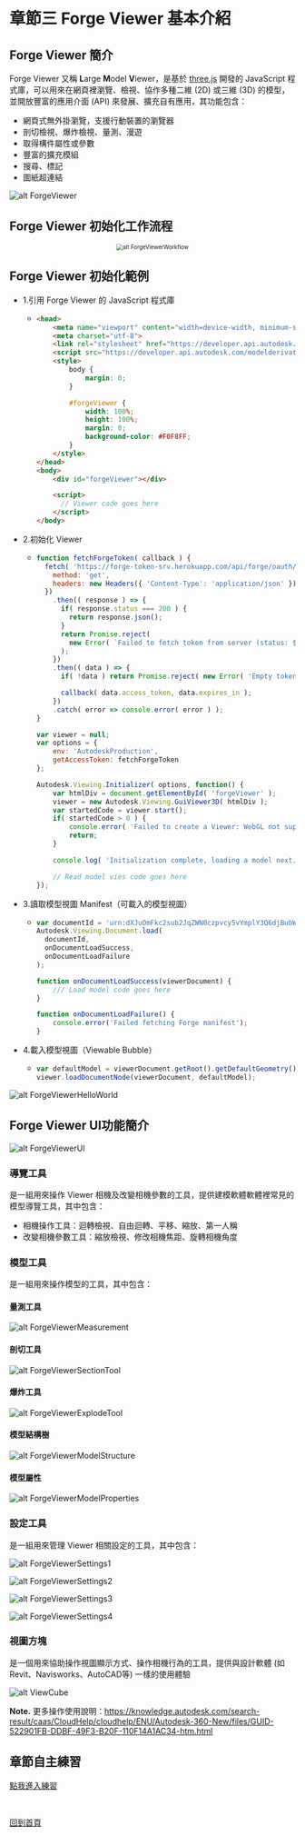 # 章節三 Forge Viewer 基本介紹

## Forge Viewer 簡介

Forge Viewer 又稱 **L**arge **M**odel **V**iewer，是基於 [three.js](https://threejs.org/) 開發的 JavaScript 程式庫，可以用來在網頁裡瀏覽、檢視、協作多種二維 (2D) 或三維 (3D) 的模型，並開放豐富的應用介面 (API) 來發展、擴充自有應用，其功能包含：

- 網頁式無外掛瀏覽，支援行動裝置的瀏覽器
- 剖切檢視、爆炸檢視、量測、漫遊
- 取得構件屬性或參數
- 豐富的擴充模組
- 搜尋、標記
- 圖紙超連結

![alt ForgeViewer](img/forge-viewer.png)

## Forge Viewer 初始化工作流程

<div style="text-align:center">
  <img src="img/forge-viewer-workflow.png" alt="alt ForgeViewerWorkflow" style="zoom:70%;" />
</div>

## Forge Viewer 初始化範例

- 1.引用 Forge Viewer 的 JavaScript 程式庫

  - ```html
    <head>
        <meta name="viewport" content="width=device-width, minimum-scale=1.0, initial-scale=1, user-scalable=no" />
        <meta charset="utf-8">
        <link rel="stylesheet" href="https://developer.api.autodesk.com/modelderivative/v2/viewers/7.16/style.min.css" type="text/css">
        <script src="https://developer.api.autodesk.com/modelderivative/v2/viewers/7.16/viewer3D.js"></script>
        <style>
            body {
                margin: 0;
            }
    
            #forgeViewer {
                width: 100%;
                height: 100%;
                margin: 0;
                background-color: #F0F8FF;
            }
        </style>
    </head>
    <body>
        <div id="forgeViewer"></div>
    
        <script>
          // Viewer code goes here
        </script>
    </body>
    ```

- 2.初始化 Viewer

  - ```javascript
    function fetchForgeToken( callback ) {
      fetch( 'https://forge-token-srv.herokuapp.com/api/forge/oauth/token', {
        method: 'get',
        headers: new Headers({ 'Content-Type': 'application/json' }),
      })
        .then(( response ) => {
          if( response.status === 200 ) {
            return response.json();
          }
          return Promise.reject(
            new Error( `Failed to fetch token from server (status: ${response.status}, message: ${response.statusText})` ),
          );
        })
        .then(( data ) => {
          if( !data ) return Promise.reject( new Error( 'Empty token response' ) );
    
          callback( data.access_token, data.expires_in );
        })
        .catch( error => console.error( error ) );
    }
    
    var viewer = null;
    var options = {
        env: 'AutodeskProduction',
        getAccessToken: fetchForgeToken
    };
    
    Autodesk.Viewing.Initializer( options, function() {
        var htmlDiv = document.getElementById( 'forgeViewer' );
        viewer = new Autodesk.Viewing.GuiViewer3D( htmlDiv );
        var startedCode = viewer.start();
        if( startedCode > 0 ) {
            console.error( 'Failed to create a Viewer: WebGL not supported.' );
            return;
        }
    
        console.log( 'Initialization complete, loading a model next...' );
    
        // Read model vies code goes here
    });
    ```

- 3.讀取模型視圖 Manifest（可載入的模型視圖）

  - ```javascript
    var documentId = 'urn:dXJuOmFkc2sub2JqZWN0czpvcy5vYmplY3Q6djBubW1ybnJ2dWpwZWl2Z3lvbXlwaWxxcGVodnRucHctcGVyc2lzdGVudC9hZHNrLWZvcmdlLWhlbGxvd29ybGQucnZ0';
    Autodesk.Viewing.Document.load(
      documentId,
      onDocumentLoadSuccess,
      onDocumentLoadFailure
    );
    
    function onDocumentLoadSuccess(viewerDocument) {
      	/// Load model code goes here
    }
    
    function onDocumentLoadFailure() {
        console.error('Failed fetching Forge manifest');
    }
    ```

- 4.載入模型視圖（Viewable Bubble）

  - ```javascript
    var defaultModel = viewerDocument.getRoot().getDefaultGeometry();
    viewer.loadDocumentNode(viewerDocument, defaultModel);
    ```



![alt ForgeViewerHelloWorld](img/forge-viewer-hello-world.jpg)

## Forge Viewer UI功能簡介

![alt ForgeViewerUI](img/forge-viewer-ui.png)

### 導覽工具

是一組用來操作 Viewer 相機及改變相機參數的工具，提供建模軟體軟體裡常見的模型導覽工具，其中包含：

- 相機操作工具：迴轉檢視、自由迴轉、平移、縮放、第一人稱
- 改變相機參數工具：縮放檢視、修改相機焦距、旋轉相機角度

### 模型工具

是一組用來操作模型的工具，其中包含：

#### 量測工具

![alt ForgeViewerMeasurement](img/forge-viewer-measurement.png)

#### 剖切工具

![alt ForgeViewerSectionTool](img/forge-viewer-section-tool.png)

#### 爆炸工具

![alt ForgeViewerExplodeTool](img/forge-viewer-explode-tool.gif)

#### 模型結構樹

![alt ForgeViewerModelStructure](img/forge-viewer-model-structure.png)

#### 模型屬性

![alt ForgeViewerModelProperties](img/forge-viewer-model-properties.png)

### 設定工具

是一組用來管理 Viewer 相關設定的工具，其中包含：

![alt ForgeViewerSettings1](img/forge-viewer-settings-1.png)

![alt ForgeViewerSettings2](img/forge-viewer-settings-2.png)

![alt ForgeViewerSettings3](img/forge-viewer-settings-3.png)

![alt ForgeViewerSettings4](img/forge-viewer-settings-4.png)

### 視圖方塊

是一個用來協助操作視圖顯示方式、操作相機行為的工具，提供與設計軟體 (如Revit、Navisworks、AutoCAD等) 一樣的使用體驗

![alt ViewCube](img/forge-viewer-viewcube.png)

**Note.** 更多操作使用說明：<https://knowledge.autodesk.com/search-result/caas/CloudHelp/cloudhelp/ENU/Autodesk-360-New/files/GUID-522901FB-DDBF-49F3-B20F-110F14A1AC34-htm.html>

## 章節自主練習

[點我進入練習](Practice.md)

<br/>

[回到首頁](../README.md)